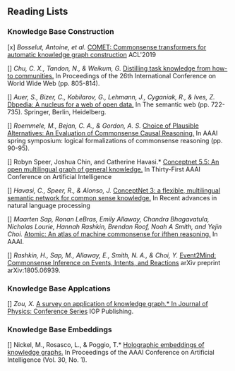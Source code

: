 
## Reading Lists

### Knowledge Base Construction
[x] *Bosselut, Antoine, et al.* [COMET: Commonsense transformers for automatic knowledge graph construction](https://arxiv.org/pdf/1906.05317) ACL'2019

[] *Chu, C. X., Tandon, N., & Weikum, G.* [Distilling task knowledge from how-to communities.](https://dl.acm.org/doi/pdf/10.1145/3038912.3052715?casa_token=xLX4-dnRg28AAAAA:KqceMVm_XuTnPSDOccMFudl-hMDa7E8XvZ6RU8pwnQ_G72y1XuayHi_pafcoelHbQiBHZpT58Guc) In Proceedings of the 26th International Conference on World Wide Web (pp. 805-814).

[] *Auer, S., Bizer, C., Kobilarov, G., Lehmann, J., Cyganiak, R., & Ives, Z.* [Dbpedia: A nucleus for a web of open data.](https://link.springer.com/content/pdf/10.1007/978-3-540-76298-0_52.pdf) In The semantic web (pp. 722-735). Springer, Berlin, Heidelberg.

[] *Roemmele, M., Bejan, C. A., & Gordon, A. S.* [Choice of Plausible Alternatives: An Evaluation of Commonsense Causal Reasoning.](https://www.researchgate.net/profile/Cosmin-Bejan/publication/221251392_Choice_of_Plausible_Alternatives_An_Evaluation_of_Commonsense_Causal_Reasoning/links/5c129b024585157ac1c05c6e/Choice-of-Plausible-Alternatives-An-Evaluation-of-Commonsense-Causal-Reasoning.pdf) In AAAI spring symposium: logical formalizations of commonsense reasoning (pp. 90-95).

[] Robyn Speer, Joshua Chin, and Catherine Havasi.* [Conceptnet 5.5: An open multilingual graph of general knowledge.](https://arxiv.org/pdf/1612.03975.pdf) In Thirty-First AAAI Conference on Artificial Intelligence

[] *Havasi, C., Speer, R., & Alonso, J.* [ConceptNet 3: a flexible, multilingual semantic network for common sense knowledge.](http://lml.bas.bg/ranlp2007/DOCS/RANLP2007.pdf#page=274) In Recent advances in natural language processing

[] *Maarten Sap, Ronan LeBras, Emily Allaway, Chandra Bhagavatula, Nicholas
Lourie, Hannah Rashkin, Brendan Roof, Noah A Smith, and Yejin Choi.* [Atomic: An atlas of machine commonsense for ifthen reasoning.](https://ojs.aaai.org/index.php/AAAI/article/view/4160) In AAAI.

[] *Rashkin, H., Sap, M., Allaway, E., Smith, N. A., & Choi, Y.* [Event2Mind: Commonsense Inference on Events, Intents, and Reactions](https://aclanthology.org/P18-1043.pdf) arXiv preprint arXiv:1805.06939.

### Knowledge Base Applcations
[] *Zou, X.* [A survey on application of knowledge graph.* In Journal of Physics: Conference Series](https://iopscience.iop.org/article/10.1088/1742-6596/1487/1/012016/pdf) IOP Publishing.

### Knowledge Base Embeddings
[] Nickel, M., Rosasco, L., & Poggio, T.* [Holographic embeddings of knowledge graphs.](https://arxiv.org/pdf/1510.04935.pdf) In Proceedings of the AAAI Conference on Artificial Intelligence (Vol. 30, No. 1).
